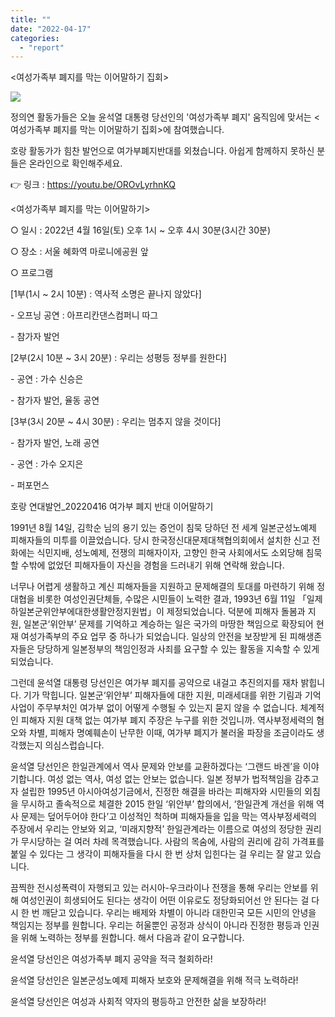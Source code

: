 ```yaml
---
title: ""
date: "2022-04-17"
categories: 
  - "report"
---
```


<여성가족부 폐지를 막는 이어말하기 집회>

![](https://r2.womenandwar.net/2022/04/278647296_3773470816110643_2140147391014911224_n-1024x768.jpg)

정의연 활동가들은 오늘 윤석열 대통령 당선인의 '여성가족부 폐지' 움직임에 맞서는 <여성가족부 폐지를 막는 이어말하기 집회>에 참여했습니다.

호랑 활동가가 힘찬 발언으로 여가부폐지반대를 외쳤습니다. 아쉽게 함께하지 못하신 분들은 온라인으로 확인해주세요.

👉 링크 : https://youtu.be/OROvLyrhnKQ

<여성가족부 폐지를 막는 이어말하기>

○ 일시 : 2022년 4월 16일(토) 오후 1시 ~ 오후 4시 30분(3시간 30분)

○ 장소 : 서울 혜화역 마로니에공원 앞

○ 프로그램

\[1부(1시 ~ 2시 10분) : 역사적 소명은 끝나지 않았다\]

\- 오프닝 공연 : 아프리칸댄스컴퍼니 따그

\- 참가자 발언

\[2부(2시 10분 ~ 3시 20분) : 우리는 성평등 정부를 원한다\]

\- 공연 : 가수 신승은

\- 참가자 발언, 율동 공연

\[3부(3시 20분 ~ 4시 30분) : 우리는 멈추지 않을 것이다\]

\- 참가자 발언, 노래 공연

\- 공연 : 가수 오지은

\- 퍼포먼스

호랑 연대발언\_20220416 여가부 폐지 반대 이어말하기

1991년 8월 14일, 김학순 님의 용기 있는 증언이 침묵 당하던 전 세계 일본군성노예제 피해자들의 미투를 이끌었습니다. 당시 한국정신대문제대책협의회에서 설치한 신고 전화에는 식민지배, 성노예제, 전쟁의 피해자이자, 고향인 한국 사회에서도 소외당해 침묵할 수밖에 없었던 피해자들이 자신을 경험을 드러내기 위해 연락해 왔습니다.

너무나 어렵게 생활하고 계신 피해자들을 지원하고 문제해결의 토대를 마련하기 위해 정대협을 비롯한 여성인권단체들, 수많은 시민들이 노력한 결과, 1993년 6월 11일 「일제하일본군위안부에대한생활안정지원법」이 제정되었습니다. 덕분에 피해자 돌봄과 지원, 일본군‘위안부’ 문제를 기억하고 계승하는 일은 국가의 마땅한 책임으로 확장되어 현재 여성가족부의 주요 업무 중 하나가 되었습니다. 일상의 안전을 보장받게 된 피해생존자들은 당당하게 일본정부의 책임인정과 사죄를 요구할 수 있는 활동을 지속할 수 있게 되었습니다.

그런데 윤석열 대통령 당선인은 여가부 폐지를 공약으로 내걸고 추진의지를 재차 밝힙니다. 기가 막힙니다. 일본군‘위안부’ 피해자들에 대한 지원, 미래세대를 위한 기림과 기억사업이 주무부처인 여가부 없이 어떻게 수행될 수 있는지 묻지 않을 수 없습니다. 체계적인 피해자 지원 대책 없는 여가부 폐지 주장은 누구를 위한 것입니까. 역사부정세력의 혐오와 차별, 피해자 명예훼손이 난무한 이때, 여가부 폐지가 불러올 파장을 조금이라도 생각했는지 의심스럽습니다.

윤석열 당선인은 한일관계에서 역사 문제와 안보를 교환하겠다는 ‘그랜드 바겐’을 이야기합니다. 여성 없는 역사, 여성 없는 안보는 없습니다. 일본 정부가 법적책임을 감추고자 설립한 1995년 아시아여성기금에서, 진정한 해결을 바라는 피해자와 시민들의 외침을 무시하고 졸속적으로 체결한 2015 한일 ‘위안부’ 합의에서, ‘한일관계 개선을 위해 역사 문제는 덮어두어야 한다’고 이성적인 척하며 피해자들을 입을 막는 역사부정세력의 주장에서 우리는 안보와 외교, ‘미래지향적’ 한일관계라는 이름으로 여성의 정당한 권리가 무시당하는 걸 여러 차례 목격했습니다. 사람의 목숨에, 사람의 권리에 감히 가격표를 붙일 수 있다는 그 생각이 피해자들을 다시 한 번 상처 입힌다는 걸 우리는 잘 알고 있습니다.

끔찍한 전시성폭력이 자행되고 있는 러시아-우크라이나 전쟁을 통해 우리는 안보를 위해 여성인권이 희생되어도 된다는 생각이 어떤 이유로도 정당화되어선 안 된다는 걸 다시 한 번 깨닫고 있습니다. 우리는 배제와 차별이 아니라 대한민국 모든 시민의 안녕을 책임지는 정부를 원합니다. 우리는 허울뿐인 공정과 상식이 아니라 진정한 평등과 인권을 위해 노력하는 정부를 원합니다. 해서 다음과 같이 요구합니다.

윤석열 당선인은 여성가족부 폐지 공약을 적극 철회하라!

윤석열 당선인은 일본군성노예제 피해자 보호와 문제해결을 위해 적극 노력하라!

윤석열 당선인은 여성과 사회적 약자의 평등하고 안전한 삶을 보장하라!
